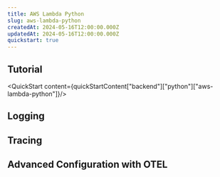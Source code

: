 ```yaml
---
title: AWS Lambda Python
slug: aws-lambda-python
createdAt: 2024-05-16T12:00:00.000Z
updatedAt: 2024-05-16T12:00:00.000Z
quickstart: true
---
```


## Tutorial

<QuickStart content={quickStartContent["backend"]["python"]["aws-lambda-python"]}/>

## Logging

## Tracing 


## Advanced Configuration with OTEL